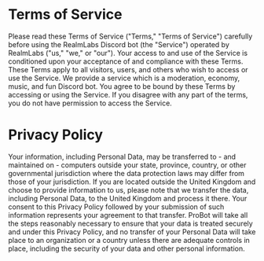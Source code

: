 # Terms of Service
Please read these Terms of Service ("Terms," "Terms of Service") carefully before using the RealmLabs Discord bot (the "Service") operated by RealmLabs ("us," "we," or "our").
Your access to and use of the Service is conditioned upon your acceptance of and compliance with these Terms. These Terms apply to all visitors, users, and others who wish to access or use the Service. We provide a service which is a moderation, economy, music, and fun Discord bot. You agree to be bound by these Terms by accessing or using the Service. If you disagree with any part of the terms, you do not have permission to access the Service.

# Privacy Policy

Your information, including Personal Data, may be transferred to - and maintained on - computers outside your state, province, country, or other governmental jurisdiction where the data protection laws may differ from those of your jurisdiction.
If you are located outside the United Kingdom and choose to provide information to us, please note that we transfer the data, including Personal Data, to the United Kingdom and process it there.
Your consent to this Privacy Policy followed by your submission of such information represents your agreement to that transfer.
ProBot will take all the steps reasonably necessary to ensure that your data is treated securely and under this Privacy Policy, and no transfer of your Personal Data will take place to an organization or a country unless there are adequate controls in place, including the security of your data and other personal information.

